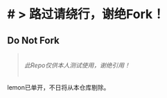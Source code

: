 <h1># > 路过请绕行，谢绝Fork！</h1>
<h2 >Do Not Fork </h2>
<blockquote><em><br/> 此Repo仅供本人测试使用，谢绝引用！</em></br></br></blockquote>

lemon已单开，不日将从本仓库剔除。




